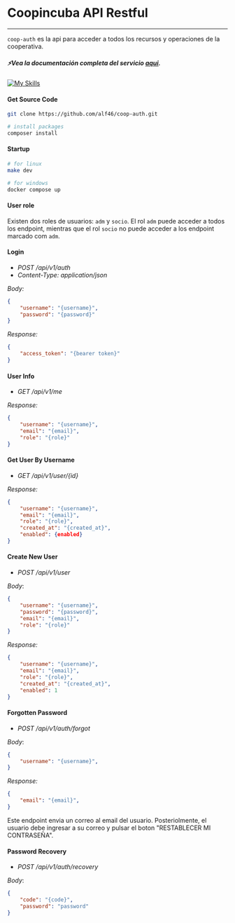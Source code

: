 # Coopincuba API Restful
---

`coop-auth` es la api para acceder a todos los recursos y operaciones de la cooperativa.

##### ⚡Vea la documentación completa del servicio [aqui](https://github.com/alf46/coop-auth/issues/1).

[![My Skills](https://skillicons.dev/icons?i=linux,git,docker,php,mysql&perline=5)](https://skillicons.dev)

#### Get Source Code
```bash
git clone https://github.com/alf46/coop-auth.git

# install packages
composer install
```

#### Startup
```bash
# for linux
make dev

# for windows
docker compose up
```

#### User role
Existen dos roles de usuarios: `adm` y `socio`.
El rol `adm` puede acceder a todos los endpoint, mientras que el rol `socio` no puede acceder a los endpoint marcado com `adm`.

#### Login
- *POST /api/v1/auth*
- *Content-Type: application/json*

*Body:*
```json
{
    "username": "{username}",
    "password": "{password}"
}
```

*Response:*
```json
{
    "access_token": "{bearer token}"
}
```

#### User Info
- *GET /api/v1/me*

*Response:*
```json
{
    "username": "{username}",
    "email": "{email}",
    "role": "{role}"
}
```

#### Get User By Username
- *GET /api/v1/user/{id}*

*Response:*
```json
{
    "username": "{username}",
    "email": "{email}",
    "role": "{role}",
    "created_at": "{created_at}",
    "enabled": {enabled}
}
```

#### Create New User
- *POST /api/v1/user*

*Body*:
```json
{
    "username": "{username}",
    "password": "{password}",
    "email": "{email}",
    "role": "{role}"
}
```

*Response:*
```json
{
    "username": "{username}",
    "email": "{email}",
    "role": "{role}",
    "created_at": "{created_at}",
    "enabled": 1
}
```

#### Forgotten Password
- *POST /api/v1/auth/forgot*

*Body*:
```json
{
    "username": "{username}",
}
```

*Response:*
```json
{
    "email": "{email}",
}
```

Este endpoint envia un correo al email del usuario.
Posteriolmente, el usuario debe ingresar a su correo y pulsar el boton "RESTABLECER MI CONTRASEÑA".

#### Password Recovery
- *POST /api/v1/auth/recovery*

*Body*:
```json
{
    "code": "{code}",
    "password": "password"
}
```